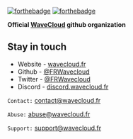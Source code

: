 
[![forthebadge](https://forthebadge.com/images/badges/makes-people-smile.svg)](https://wavecloud.fr/)
[![forthebadge](https://forthebadge.com/images/badges/built-with-love.svg)](https://wavecloud.fr/)

**Official [WaveCloud](https://wavecloud.fr/) github organization**

## Stay in touch
* Website - [wavecloud.fr](https://wavecloud.fr/)
* Github - [@FRWavecloud](https://github.com/frwavecloud/)
* Twitter - [@FRWavecloud](https://twitter.com/frwavecloud/)
* Discord - [discord.wavecloud.fr](https://wavecloud.fr/)

`Contact:` [contact@wavecloud.fr](mailto://contact@wavecloud.fr)

`Abuse:` [abuse@wavecloud.fr](mailto://abuse@wavecloud.fr)

`Support:` [support@wavecloud.fr](mailto://support@wavecloud.fr)
